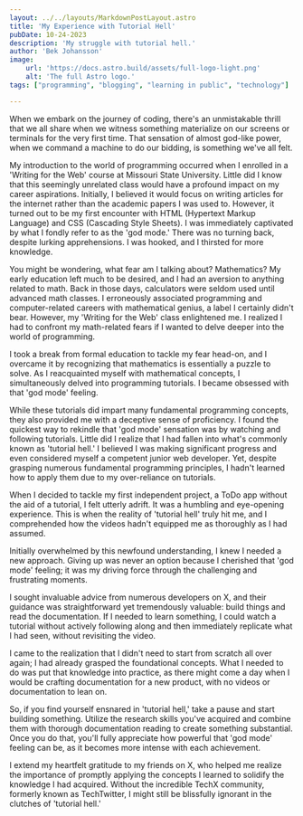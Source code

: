 ```yaml
---
layout: ../../layouts/MarkdownPostLayout.astro
title: 'My Experience with Tutorial Hell'
pubDate: 10-24-2023
description: 'My struggle with tutorial hell.'
author: 'Bek Johansson'
image:
    url: 'https://docs.astro.build/assets/full-logo-light.png'
    alt: 'The full Astro logo.'
tags: ["programming", "blogging", "learning in public", "technology"]

---
```


When we embark on the journey of coding, there's an unmistakable thrill that we all share when we witness something materialize on our screens or terminals for the very first time. That sensation of almost god-like power, when we command a machine to do our bidding, is something we've all felt.

My introduction to the world of programming occurred when I enrolled in a 'Writing for the Web' course at Missouri State University. Little did I know that this seemingly unrelated class would have a profound impact on my career aspirations. Initially, I believed it would focus on writing articles for the internet rather than the academic papers I was used to. However, it turned out to be my first encounter with HTML (Hypertext Markup Language) and CSS (Cascading Style Sheets). I was immediately captivated by what I fondly refer to as the 'god mode.' There was no turning back, despite lurking apprehensions. I was hooked, and I thirsted for more knowledge.

You might be wondering, what fear am I talking about? Mathematics? My early education left much to be desired, and I had an aversion to anything related to math. Back in those days, calculators were seldom used until advanced math classes. I erroneously associated programming and computer-related careers with mathematical genius, a label I certainly didn't bear. However, my 'Writing for the Web' class enlightened me. I realized I had to confront my math-related fears if I wanted to delve deeper into the world of programming.

I took a break from formal education to tackle my fear head-on, and I overcame it by recognizing that mathematics is essentially a puzzle to solve. As I reacquainted myself with mathematical concepts, I simultaneously delved into programming tutorials. I became obsessed with that 'god mode' feeling.

While these tutorials did impart many fundamental programming concepts, they also provided me with a deceptive sense of proficiency. I found the quickest way to rekindle that 'god mode' sensation was by watching and following tutorials. Little did I realize that I had fallen into what's commonly known as 'tutorial hell.' I believed I was making significant progress and even considered myself a competent junior web developer. Yet, despite grasping numerous fundamental programming principles, I hadn't learned how to apply them due to my over-reliance on tutorials.

When I decided to tackle my first independent project, a ToDo app without the aid of a tutorial, I felt utterly adrift. It was a humbling and eye-opening experience. This is when the reality of 'tutorial hell' truly hit me, and I comprehended how the videos hadn't equipped me as thoroughly as I had assumed.

Initially overwhelmed by this newfound understanding, I knew I needed a new approach. Giving up was never an option because I cherished that 'god mode' feeling; it was my driving force through the challenging and frustrating moments.

I sought invaluable advice from numerous developers on X, and their guidance was straightforward yet tremendously valuable: build things and read the documentation. If I needed to learn something, I could watch a tutorial without actively following along and then immediately replicate what I had seen, without revisiting the video.

I came to the realization that I didn't need to start from scratch all over again; I had already grasped the foundational concepts. What I needed to do was put that knowledge into practice, as there might come a day when I would be crafting documentation for a new product, with no videos or documentation to lean on.

So, if you find yourself ensnared in 'tutorial hell,' take a pause and start building something. Utilize the research skills you've acquired and combine them with thorough documentation reading to create something substantial. Once you do that, you'll fully appreciate how powerful that 'god mode' feeling can be, as it becomes more intense with each achievement.

I extend my heartfelt gratitude to my friends on X, who helped me realize the importance of promptly applying the concepts I learned to solidify the knowledge I had acquired. Without the incredible TechX community, formerly known as TechTwitter, I might still be blissfully ignorant in the clutches of 'tutorial hell.'